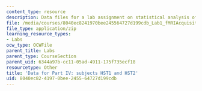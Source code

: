 ```yaml
---
content_type: resource
description: Data files for a lab assignment on statistical analysis of fMRI data.
file: /media/courses/8040ec8241970bee245564727d199cdb_Lab1_fMRIAcquisition.zip
file_type: application/zip
learning_resource_types:
- Labs
ocw_type: OCWFile
parent_title: Labs
parent_type: CourseSection
parent_uid: 6344a97b-cc11-05ad-4911-175f735ecf18
resourcetype: Other
title: 'Data for Part IV: subjects HST1 and HST2'
uid: 8040ec82-4197-0bee-2455-64727d199cdb
---
```

